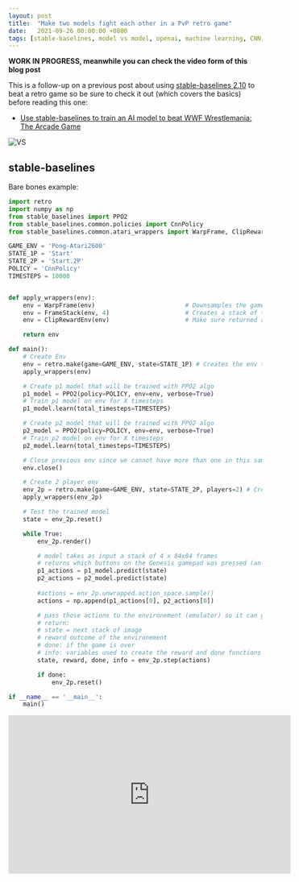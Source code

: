 ```yaml
---
layout: post
title:  "Make two models fight each other in a PvP retro game"
date:   2021-09-26 00:00:00 +0800
tags: [stable-baselines, model vs model, openai, machine learning, CNN, MLP]
---
```


**WORK IN PROGRESS, meanwhile you can check the video form of this blog post**

This is a follow-up on a previous post about using [stable-baselines 2.10](https://github.com/hill-a/stable-baselines) to beat a retro game so be sure to check it out (which covers the basics) before reading this one:
*   [Use stable-baselines to train an AI model to beat WWF Wrestlemania: The Arcade Game](Use-stable-baselines-to-train-ai-model-beat-wwf-game)

![VS](https://raw.githubusercontent.com/MatPoliquin/retro-scripts/main/vs_screenshot.png)


## stable-baselines
Bare bones example:
```python
import retro
import numpy as np
from stable_baselines import PPO2
from stable_baselines.common.policies import CnnPolicy
from stable_baselines.common.atari_wrappers import WarpFrame, ClipRewardEnv, FrameStack

GAME_ENV = 'Pong-Atari2600'
STATE_1P = 'Start'
STATE_2P = 'Start.2P'
POLICY = 'CnnPolicy'
TIMESTEPS = 10000


def apply_wrappers(env):
    env = WarpFrame(env)                         # Downsamples the game frame buffer to 84x84 greyscale pixel
    env = FrameStack(env, 4)                     # Creates a stack of the last 4 frames to encode velocity
    env = ClipRewardEnv(env)                     # Make sure returned reward from env is not out of bounds

    return env

def main():
    # Create Env
    env = retro.make(game=GAME_ENV, state=STATE_1P) # Creates the env that contains the genesis emulator
    apply_wrappers(env)

    # Create p1 model that will be trained with PPO2 algo
    p1_model = PPO2(policy=POLICY, env=env, verbose=True)
    # Train p1 model on env for X timesteps
    p1_model.learn(total_timesteps=TIMESTEPS)

    # Create p2 model that will be trained with PPO2 algo
    p2_model = PPO2(policy=POLICY, env=env, verbose=True)
    # Train p2 model on env for X timesteps
    p2_model.learn(total_timesteps=TIMESTEPS)

    # Close previous env since we cannot have more than one in this same process
    env.close()

    # Create 2 player env
    env_2p = retro.make(game=GAME_ENV, state=STATE_2P, players=2) # Creates the env that contains the genesis emulator
    apply_wrappers(env_2p)

    # Test the trained model
    state = env_2p.reset()

    while True:
        env_2p.render()

        # model takes as input a stack of 4 x 84x84 frames
        # returns which buttons on the Genesis gamepad was pressed (an array of 12 bools)
        p1_actions = p1_model.predict(state)
        p2_actions = p2_model.predict(state)
        
        #actions = env_2p.unwrapped.action_space.sample()
        actions = np.append(p1_actions[0], p2_actions[0])

        # pass those actions to the environement (emulator) so it can generate the next frame
        # return:
        # state = next stack of image
        # reward outcome of the environement
        # done: if the game is over
        # info: variables used to create the reward and done functions (for debugging)
        state, reward, done, info = env_2p.step(actions)

        if done:
            env_2p.reset()

if __name__ == '__main__':
    main()
```


<iframe width="560" height="315" src="https://www.youtube.com/embed/rq0VWBVRUWk" title="YouTube video player" frameborder="0" allow="accelerometer; autoplay; clipboard-write; encrypted-media; gyroscope; picture-in-picture" allowfullscreen></iframe>